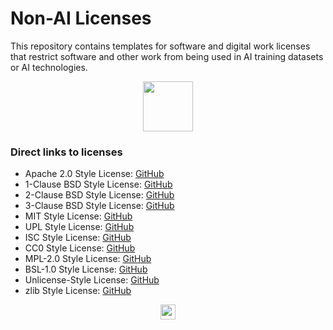 # Non-AI Licenses

This repository contains templates for software and digital work licenses that restrict software and other work from being used in AI training datasets or AI technologies.

<p align="center"><img width="80" src="non-ai-2.png"></img></p>

### Direct links to licenses

- Apache 2.0 Style License: [GitHub](https://raw.githubusercontent.com/non-ai-licenses/non-ai-licenses/main/NON-AI-APACHE2)
- 1-Clause BSD Style License: [GitHub](https://raw.githubusercontent.com/non-ai-licenses/non-ai-licenses/main/NON-AI-BSD1)
- 2-Clause BSD Style License: [GitHub](https://raw.githubusercontent.com/non-ai-licenses/non-ai-licenses/main/NON-AI-BSD2)
- 3-Clause BSD Style License: [GitHub](https://raw.githubusercontent.com/non-ai-licenses/non-ai-licenses/main/NON-AI-BSD3)
- MIT Style License: [GitHub](https://raw.githubusercontent.com/non-ai-licenses/non-ai-licenses/main/NON-AI-MIT)
- UPL Style License: [GitHub](https://raw.githubusercontent.com/non-ai-licenses/non-ai-licenses/main/NON-AI-UPL)
- ISC Style License: [GitHub](https://raw.githubusercontent.com/non-ai-licenses/non-ai-licenses/main/NON-AI-ISC)
- CC0 Style License: [GitHub](https://raw.githubusercontent.com/non-ai-licenses/non-ai-licenses/main/NON-AI-CC0)
- MPL-2.0 Style License: [GitHub](https://raw.githubusercontent.com/non-ai-licenses/non-ai-licenses/main/NON-AI-MPL-2.0)
- BSL-1.0 Style License: [GitHub](https://raw.githubusercontent.com/non-ai-licenses/non-ai-licenses/main/NON-AI-BSL-1.0)
- Unlicense-Style License: [GitHub](https://raw.githubusercontent.com/non-ai-licenses/non-ai-licenses/main/NON-AI-UNLICENSE)
- zlib Style License: [GitHub](https://github.com/non-ai-licenses/non-ai-licenses/blob/main/NON-AI-ZLIB)

<p align="center"><img width="24" src="hal.png"></img></p>
